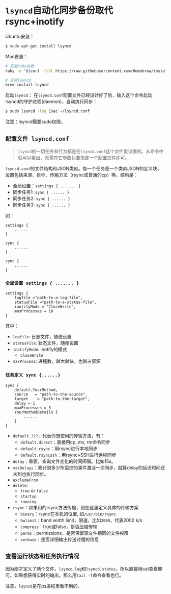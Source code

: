 # `lsyncd`自动化同步备份取代rsync+inotify

Ubuntu安装：
```sh
$ sudo apt-get install lsyncd
```

Mac安装：
```sh
# 安装Ruby依赖
ruby -e "$(curl -fsSL https://raw.githubusercontent.com/Homebrew/install/master/install)" < /dev/null 2> /dev/null

# 安装lsyncd
brew install lsyncd
```

启动`lsyncd`：
在`lsyncd.conf`配置文件已经设计好了后，输入这个命令启动lsyncd的守护进程(daemon)，自动执行同步：
```sh
$ sudo lsyncd -log Exec ~/lsyncd.conf
```
注意：lsyncd需要sudo权限。

## `配置文件 lsyncd.conf`
> `lsyncd`的一切任务和行为都是在`lsyncd.conf`这个文件里设置的。从命令中就可以看出，无需其它参数只要指定一个配置文件即可。

`lsyncd.conf`的文件结构和JSON类似。每一个任务是一个类似JSON的定义块，设置包括来源、目标、传输方法（rsync或普通的cp）等。结构是：
- 全局设置：`settings { ....... }`
- 同步任务1: `sync { ...... }`
- 同步任务2: `sync { ...... }`
- 同步任务3: `sync { ...... }`

如：
```
settings {
    ......
}

sync {
    ......
}

sync {
    ......
}
```

### `全局设置 settings { ....... }`

```
settings {
    logfile ="path-to-a-log-file",
    statusFile ="path-to-a-status-file",
    inotifyMode = "CloseWrite",
    maxProcesses = 10
}
```

其中：
- `logfile`: 日志文件，随便设置
- `statusFile`: 状态文件，随便设置
- `inotifyMode`: inotify的模式
    - `CloseWrite`
- `maxProcess`: 进程数，越大越快，也越占资源

### `任务定义 sync {......}`
```
sync {
    default.YourMethod,
    source   = "path-to-the-source",
    target    = "path-to-the-target",
    delay = 1
    maxProcesses = 5
    YourMethodDetails {
        ......
    }
}
```

- `default.???`，代表你想使用的传输方法，有：
    - `default.direct`：直接用cp, mv, rm命令同步
    - `default.rsync`：用rsync进行本地同步
    - `default.rsyncssh`：用rsync+SSH进行远程同步
- `delay`：重要，查询文件变化的时间间隔。比如15s。
- `maxDelays`：累计到多少所监控的事件激活一次同步，就算delay的延迟时间还未到也执行同步。
- `excludeFrom`
- `delete`: 
    - `true` or `false`
    - `startup`
    - `running`
- `rsync`：如果用的rsync方法传输，则在这里定义具体的传输方案
    - `binary`：rsync在本机的位置, 如`/usr/bin/rsync`
    - `bwlimit`：band width limit，限速。比如`2000`，代表2000 k/s
    - `compress`：true或false，是否压缩传输
    - `perms`：permissions，是否保留源文件相同的文件权限
    - `verbose`：是否详细输出传送过程的信息



## `查看运行状态和任务执行情况`
因为刚才定义了两个文件，`lsyncd.log`和`lsyncd.status`，所以直接用cat查看即可。如果想获得实时的输出，那么用`tail -f`命令查看也行。

注意，`lsyncd`是在ps进程里看不到的。